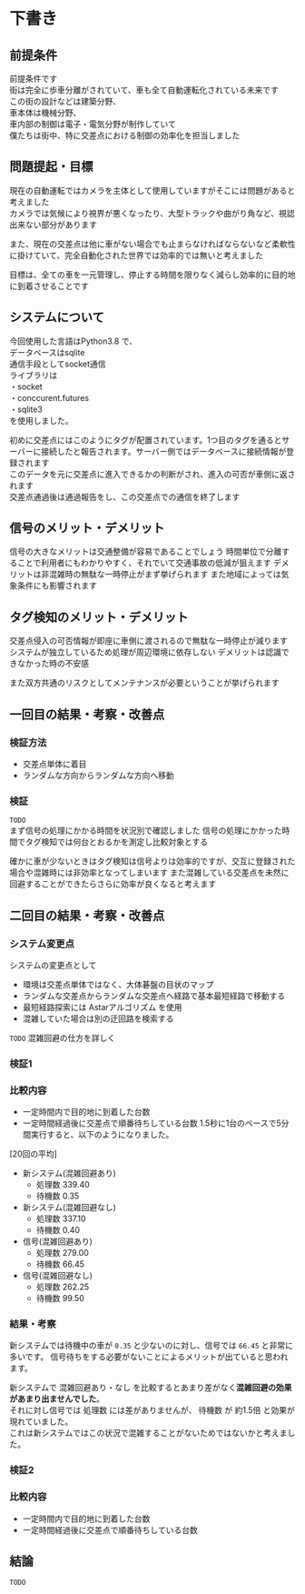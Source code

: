 # 下書き

## 前提条件
前提条件です  
街は完全に歩車分離がされていて、車も全て自動運転化されている未来です  
この街の設計などは建築分野、  
車本体は機械分野、  
車内部の制御は電子・電気分野が制作していて  
僕たちは街中、特に交差点における制御の効率化を担当しました  

## 問題提起・目標
現在の自動運転ではカメラを主体として使用していますがそこには問題があると考えました  
カメラでは気候により視界が悪くなったり、大型トラックや曲がり角など、視認出来ない部分があります  

また、現在の交差点は他に車がない場合でも止まらなければならないなど柔軟性に掛けていて、完全自動化された世界では効率的では無いと考えました  

目標は、全ての車を一元管理し、停止する時間を限りなく減らし効率的に目的地に到着させることです  

## システムについて
今回使用した言語はPython3.8 で、  
データベースはsqlite  
通信手段としてsocket通信  
ライブラリは  
・socket  
・conccurent.futures  
・sqlite3  
を使用しました。  

初めに交差点にはこのようにタグが配置されています。1つ目のタグを通るとサーバーに接続したと報告されます。サーバー側ではデータベースに接続情報が登録されます  
このデータを元に交差点に進入できるかの判断がされ、進入の可否が車側に返されます  
交差点通過後は通過報告をし、この交差点での通信を終了します  

## 信号のメリット・デメリット
信号の大きなメリットは交通整備が容易であることでしょう
時間単位で分離することで利用者にもわかりやすく、それでいて交通事故の低減が狙えます
デメリットは非混雑時の無駄な一時停止がまず挙げられます
また地域によっては気象条件にも影響されます

## タグ検知のメリット・デメリット
交差点侵入の可否情報が即座に車側に渡されるので無駄な一時停止が減ります
システムが独立しているため処理が周辺環境に依存しない
デメリットは認識できなかった時の不安感

また双方共通のリスクとしてメンテナンスが必要ということが挙げられます



## 一回目の結果・考察・改善点
### 検証方法
- 交差点単体に着目
- ランダムな方向からランダムな方向へ移動

### 検証
`TODO`  
まず信号の処理にかかる時間を状況別で確認しました
信号の処理にかかった時間でタグ検知では何台とおるかを測定し比較対象とする

確かに車が少ないときはタグ検知は信号よりは効率的ですが、交互に登録された場合や混雑時には非効率となってしまいます
また混雑している交差点を未然に回避することができたらさらに効率が良くなると考えます

## 二回目の結果・考察・改善点
### システム変更点
システムの変更点として
- 環境は交差点単体ではなく、大体碁盤の目状のマップ
- ランダムな交差点からランダムな交差点へ経路で基本最短経路で移動する
- 最短経路探索には Astarアルゴリズム を使用
- 混雑していた場合は別の迂回路を検索する

`TODO` 混雑回避の仕方を詳しく

### 検証1
### 比較内容
- 一定時間内で目的地に到着した台数
- 一定時間経過後に交差点で順番待ちしている台数
1.5秒に1台のペースで5分間実行すると、以下のようになりました。

[20回の平均]  
- 新システム(混雑回避あり)
  - 処理数 339.40
  - 待機数 0.35
- 新システム(混雑回避なし)
  - 処理数 337.10
  - 待機数 0.40
- 信号(混雑回避あり)
  - 処理数 279.00
  - 待機数 66.45
- 信号(混雑回避なし)
  - 処理数 262.25
  - 待機数 99.50

### 結果・考察
新システムでは待機中の車が `0.35` と少ないのに対し、信号では `66.45` と非常に多いです。
信号待ちをする必要がないことによるメリットが出ていると思われます。  

新システムで 混雑回避あり・なし を比較するとあまり差がなく**混雑回避の効果があまり出ませんでした**。  
それに対し信号では 処理数 には差がありませんが、 待機数 が 約1.5倍 と効果が現れていました。  
これは新システムではこの状況で混雑することがないためではないかと考えました。  


### 検証2
### 比較内容
- 一定時間内で目的地に到着した台数
- 一定時間経過後に交差点で順番待ちしている台数


## 結論
`TODO`  
